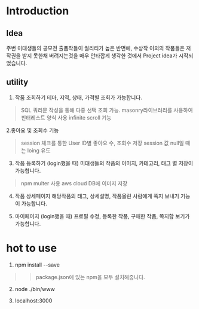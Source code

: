 Introduction
==============
Idea
------
주변 미대생들의 공모전 출품작들이 퀄리티가 높은 반면에, 수상작 이외의 작품들은 저작권을 받지 못한채 버려지는것을 매우 안타깝게 생각한 것에서 Project idea가 시작되었습니다. 

utility
-------

1. 작품 조회하기
테마, 지역, 상태, 가격별 조회가 가능합니다.
> SQL 쿼리문 작성을 통해 다중 선택 조회 가능.
> masonry라이브러리를 사용하여 핀터레스트 양식 사용
> infinite scroll 기능

2.좋아요 및 조회수 기능
> session 체크를 통한 User ID별 좋아요 수, 조회수 저장
> session 값 null일 때는 loing 유도


3. 작품 등록하기 (login했을 때)
미대생들의 작품의 이미지, 카테고리, 태그 별 저장이 가능합니다.
> npm multer 사용
> aws cloud DB에 이미지 저장


4. 작품 상세페이지
해당작품의 태그, 상세설명, 작품올린 사람에게 쪽지 보내기 기능이 가능합니다.


5. 마이페이지 (login했을 때)
프로필 수정, 등록한 작품, 구매한 작품, 쪽지함 보기가 가능합니다. 


hot to use
=====================
1. npm install --save
>> package.json에 있는 npm을 모두 설치해줍니다.

2. node ./bin/www

3. localhost:3000
